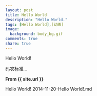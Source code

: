 ```yaml
---
layout: post
title: Hello World
description: "Hello World."
tags: [Hello World],[动画]
image:
  background: body_bg.gif
comments: true
share: true
---
```


Hello World!

码农标准...

<strong>From {{ site.url }}</strong>

Hello World!
2014-11-20-Hello World!.md

